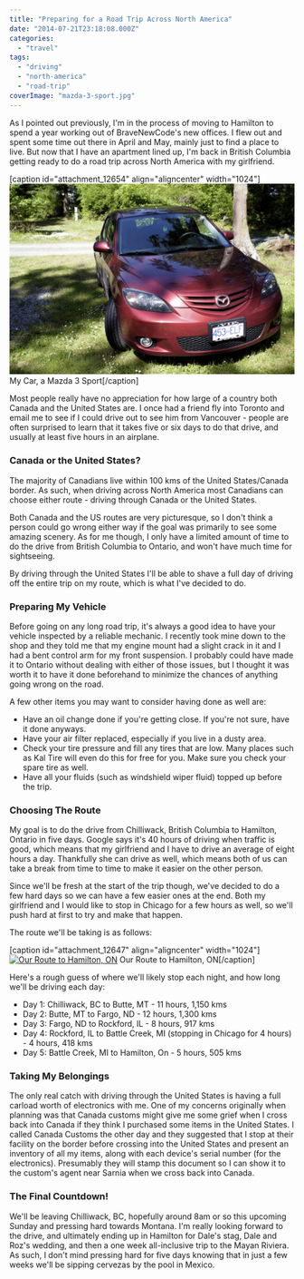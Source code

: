```yaml
---
title: "Preparing for a Road Trip Across North America"
date: "2014-07-21T23:18:08.000Z"
categories: 
  - "travel"
tags: 
  - "driving"
  - "north-america"
  - "road-trip"
coverImage: "mazda-3-sport.jpg"
---
```


As I pointed out previously, I'm in the process of moving to Hamilton to spend a year working out of BraveNewCode's new offices. I flew out and spent some time out there in April and May, mainly just to find a place to live. But now that I have an apartment lined up, I'm back in British Columbia getting ready to do a road trip across North America with my girlfriend.

\[caption id="attachment\_12654" align="aligncenter" width="1024"\][![My Car, a Mazda 3 Sport](images/mazda-3-sport.jpg)](https://www.migratorynerd.com/wordpress/wp-content/uploads/2014/07/mazda-3-sport.jpg) My Car, a Mazda 3 Sport\[/caption\]

Most people really have no appreciation for how large of a country both Canada and the United States are. I once had a friend fly into Toronto and email me to see if I could drive out to see him from Vancouver - people are often surprised to learn that it takes five or six days to do that drive, and usually at least five hours in an airplane.

### Canada or the United States?

The majority of Canadians live within 100 kms of the United States/Canada border. As such, when driving across North America most Canadians can choose either route - driving through Canada or the United States.

Both Canada and the US routes are very picturesque, so I don't think a person could go wrong either way if the goal was primarily to see some amazing scenery. As for me though, I only have a limited amount of time to do the drive from British Columbia to Ontario, and won't have much time for sightseeing.

By driving through the United States I'll be able to shave a full day of driving off the entire trip on my route, which is what I've decided to do.

### Preparing My Vehicle

Before going on any long road trip, it's always a good idea to have your vehicle inspected by a reliable mechanic. I recently took mine down to the shop and they told me that my engine mount had a slight crack in it and I had a bent control arm for my front suspension. I probably could have made it to Ontario without dealing with either of those issues, but I thought it was worth it to have it done beforehand to minimize the chances of anything going wrong on the road.

A few other items you may want to consider having done as well are:

- Have an oil change done if you're getting close. If you're not sure, have it done anyways.
- Have your air filter replaced, especially if you live in a dusty area.
- Check your tire pressure and fill any tires that are low. Many places such as Kal Tire will even do this for free for you. Make sure you check your spare tire as well.
- Have all your fluids (such as windshield wiper fluid) topped up before the trip.

### Choosing The Route

My goal is to do the drive from Chilliwack, British Columbia to Hamilton, Ontario in five days. Google says it's 40 hours of driving when traffic is good, which means that my girlfriend and I have to drive an average of eight hours a day. Thankfully she can drive as well, which means both of us can take a break from time to time to make it easier on the other person.

Since we'll be fresh at the start of the trip though, we've decided to do a few hard days so we can have a few easier ones at the end. Both my girlfriend and I would like to stop in Chicago for a few hours as well, so we'll push hard at first to try and make that happen.

The route we'll be taking is as follows:

\[caption id="attachment\_12647" align="aligncenter" width="1024"\][![Our Route to Hamilton, ON](images/route-1024x314.png)](https://www.migratorynerd.com/wordpress/wp-content/uploads/2014/07/route.png) Our Route to Hamilton, ON\[/caption\]

Here's a rough guess of where we'll likely stop each night, and how long we'll be driving each day:

- Day 1: Chilliwack, BC to Butte, MT - 11 hours, 1,150 kms
- Day 2: Butte, MT to Fargo, ND - 12 hours, 1,300 kms
- Day 3: Fargo, ND to Rockford, IL - 8 hours, 917 kms
- Day 4: Rockford, IL to Battle Creek, MI (stopping in Chicago for 4 hours) - 4 hours, 418 kms
- Day 5: Battle Creek, MI to Hamilton, On - 5 hours, 505 kms

### Taking My Belongings

The only real catch with driving through the United States is having a full carload worth of electronics with me. One of my concerns originally when planning was that Canada customs might give me some grief when I cross back into Canada if they think I purchased some items in the United States. I called Canada Customs the other day and they suggested that I stop at their facility on the border before crossing into the United States and present an inventory of all my items, along with each device's serial number (for the electronics). Presumably they will stamp this document so I can show it to the custom's agent near Sarnia when we cross back into Canada.

### The Final Countdown!

We'll be leaving Chilliwack, BC, hopefully around 8am or so this upcoming Sunday and pressing hard towards Montana. I'm really looking forward to the drive, and ultimately ending up in Hamilton for Dale's stag, Dale and Roz's wedding, and then a one week all-inclusive trip to the Mayan Riviera. As such, I don't mind pressing hard for five days knowing that in just a few weeks we'll be sipping cervezas by the pool in Mexico.
